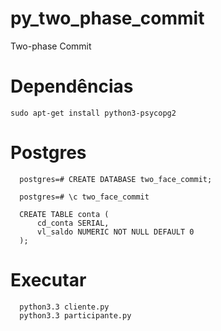 py_two_phase_commit
===================

Two-phase Commit


# Dependências

    sudo apt-get install python3-psycopg2
    
# Postgres

      postgres=# CREATE DATABASE two_face_commit;

      postgres=# \c two_face_commit
    
      CREATE TABLE conta (
          cd_conta SERIAL,
          vl_saldo NUMERIC NOT NULL DEFAULT 0
      );
      
      
# Executar

      python3.3 cliente.py
      python3.3 participante.py
